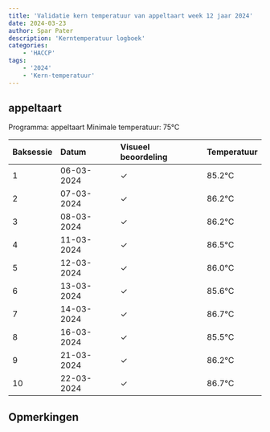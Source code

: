 ```yaml
---
title: 'Validatie kern temperatuur van appeltaart week 12 jaar 2024'
date: 2024-03-23
author: Spar Pater
description: 'Kerntemperatuur logboek'
categories:
    - 'HACCP'
tags:
    - '2024'
    - 'Kern-temperatuur'
---
```


## appeltaart

Programma: appeltaart
Minimale temperatuur: 75°C

| Baksessie | Datum | Visueel beoordeling | Temperatuur |
|:---|:---|:---|:---|
| 1 | 06-03-2024 | &check; | 85.2°C |
| 2 | 07-03-2024 | &check; | 86.2°C |
| 3 | 08-03-2024 | &check; | 86.2°C |
| 4 | 11-03-2024 | &check; | 86.5°C |
| 5 | 12-03-2024 | &check; | 86.0°C |
| 6 | 13-03-2024 | &check; | 85.6°C |
| 7 | 14-03-2024 | &check; | 86.7°C |
| 8 | 16-03-2024 | &check; | 85.5°C |
| 9 | 21-03-2024 | &check; | 86.2°C |
| 10 | 22-03-2024 | &check; | 86.7°C |

## Opmerkingen


